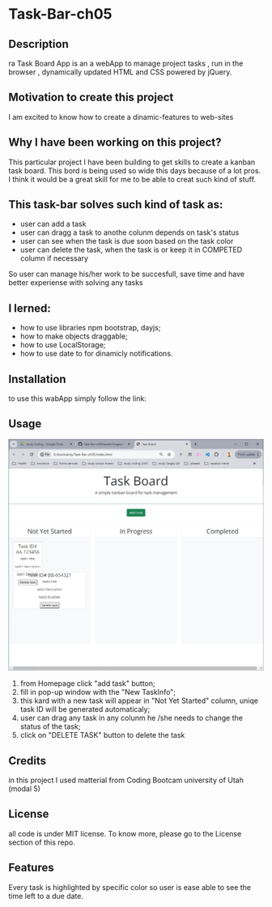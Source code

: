 # Task-Bar-ch05

## Description
ra Task Board App is an a webApp to manage project tasks , run in the browser ,  dynamically updated HTML and CSS powered by jQuery.

## Motivation to create this project
I am excited to know how to create a dinamic-features to web-sites

## Why I have been working on this project?
This particular project I have been building to get skills to create a kanban task board. This bord is being used so wide this days because of a lot pros. I think it would be a great skill for me to be able to creat such kind of stuff.

## This task-bar solves such kind of task as:
- user can add a task
- user can dragg a task to anothe colunm depends on task's status
- user can see when the task is due soon based on the task color
- user can delete the task, when the task is or keep it in COMPETED column if necessary

So user can manage his/her work to be succesfull, save time and have better experiense with solving any tasks

## I lerned:
 - how to use libraries npm bootstrap, dayjs;
 - how to make objects draggable;
 - how to use LocalStorage;
 - how to use date to for dinamicly notifications.

## Installation
to use this wabApp simply follow the link: 

## Usage
![WebPage as it looks like](https://github.com/MarynaMartseniuk/Task-Bar-ch05/blob/main/assets/images/home-page-ch05.jpg)

1. from Homepage click "add task" button;
2. fill in pop-up window with the "New TaskInfo";
3. this kard with a new task will appear in "Not Yet Started" column, uniqe task ID will be generated automaticaly;
4. user can drag any task in any colunm he /she needs to change the status of the task;
5. click on "DELETE TASK" button to delete the task

## Credits
in this project I used matterial from Coding Bootcam university of Utah (modal 5)

## License
all code is under MIT license. To know more, please go to the License section of this repo.

## Features
Every task is highlighted by specific color so user is ease able to see the time left to a due date.

